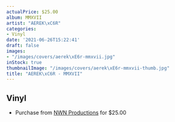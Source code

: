 ```yaml
---
actualPrice: $25.00
album: MMXVII
artist: "AEREK\xC6R"
categories:
- Vinyl
date: '2021-06-26T15:22:41'
draft: false
images:
- "/images/covers/aerek\xE6r-mmxvii.jpg"
inStock: true
thumbnailImage: "/images/covers/aerek\xE6r-mmxvii-thumb.jpg"
title: "AEREK\xC6R - MMXVII"
---
```


## Vinyl
* Purchase from [NWN Productions](http://shop.nwnprod.com/index.php?route=product/product&path=75&product_id=14393&sort=pd.name&order=ASC) for $25.00
